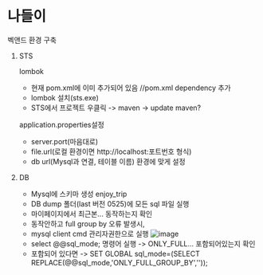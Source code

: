 # 나들이

벡앤드 환경 구축

1. STS

   lombok

   - 현재 pom.xml에 이미 추가되어 있음 //pom.xml dependency 추가
   - lombok 설치(sts.exe)
   - STS에서 프로젝트 우클릭 -> maven -> update maven?

   application.properties설정

   - server.port(마음대로)
   - file.url(로컬 환경이면 http://localhost:포트번호 형식)
   - db url(Mysql과 연결, 테이블 이름) 환경에 맞게 설정

2. DB

   - Mysql에 스키마 생성 enjoy_trip
   - DB dump 폴더(last 버전 0525)에 모든 sql 파일 실행
   - 마이페이지에서 최근본... 동작하는지 확인
   - 동작안하고 full group by 오류 발생시,
   - mysql client cmd 관리자권한으로 실행
   ![image](https://github.com/J3SUNG/Nadri/assets/76690870/982ced21-7383-47c0-a9f3-ca9f1d10f5ba)
   - select @@sql_mode; 명령어 실행 -> ONLY_FULL... 포함되어있는지 확인
   - 포함되어 있다면
     -> SET GLOBAL sql_mode=(SELECT REPLACE(@@sql_mode,'ONLY_FULL_GROUP_BY',''));
